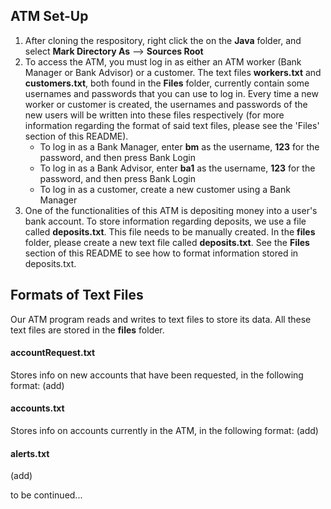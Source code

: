 ## ATM Set-Up
1. After cloning the respository, right click the on the **Java** folder, and select **Mark Directory As** --> **Sources Root**
2. To access the ATM, you must log in as either an ATM worker (Bank Manager or Bank Advisor) or a customer. The text files **workers.txt** and **customers.txt**, both found in the **Files** folder, currently contain some usernames and passwords that you can use to log in. Every time a new worker or customer is created, the usernames and passwords of the new users will be written into these files respectively (for more information regarding the format of said text files, please see the 'Files' section of this README).
   - To log in as a Bank Manager, enter **bm** as the username, **123** for the password, and then press Bank Login
   - To log in as a Bank Advisor, enter **ba1** as the username, **123** for the password, and then press Bank Login 
   - To log in as a customer, create a new customer using a Bank Manager
3. One of the functionalities of this ATM is depositing money into a user's bank account. To store information regarding deposits, we use a file called **deposits.txt**. This file needs to be manually created. In the **files** folder, please create a new text file called **deposits.txt**. See the **Files** section of this README to see how to format information stored in deposits.txt.

## Formats of Text Files
Our ATM program reads and writes to text files to store its data. All these text files are stored in the **files** folder.

#### accountRequest.txt
Stores info on new accounts that have been requested, in the following format:
(add)

#### accounts.txt
Stores info on accounts currently in the ATM, in the following format:
(add)

#### alerts.txt
(add)

to be continued...
